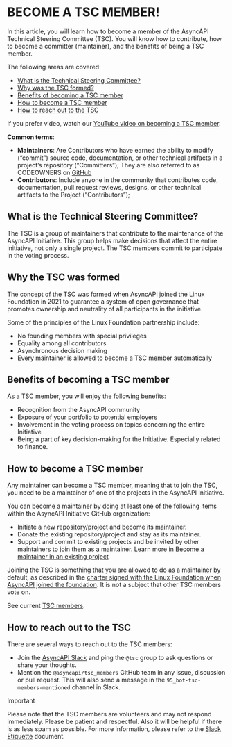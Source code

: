 # BECOME A TSC MEMBER!

In this article, you will learn how to become a member of the AsyncAPI Technical Steering Committee (TSC). You will know how to contribute, how to become a committer (maintainer), and the benefits of being a TSC member.

The following areas are covered:
* [What is the Technical Steering Committee?](#what-is-the-technical-steering-committee)
* [Why was the TSC formed?](#why-the-tsc-was-formed)
* [Benefits of becoming a TSC member](#benefits-of-becoming-a-tsc-member)
* [How to become a TSC member](#how-to-become-a-tsc-member)
* [How to reach out to the TSC](#how-to-reach-out-to-the-tsc)

If you prefer video, watch our [YouTube video on becoming a TSC member](https://www.youtube.com/watch?v=uG_aLF9Z1F0).

**Common terms**:
* **Maintainers**: Are Contributors who have earned the ability to modify (“commit”) source code, documentation, or other technical artifacts in a project’s repository (“Committers”); They are also referred to as CODEOWNERS on [GitHub](https://docs.github.com/en/repositories/managing-your-repositorys-settings-and-features/customizing-your-repository/about-code-owners)
* **Contributors**: Include anyone in the community that contributes code, documentation, pull request reviews, designs, or other technical artifacts to the Project (“Contributors”);

## What is the Technical Steering Committee?
The TSC is a group of maintainers that contribute to the maintenance of the AsyncAPI Initiative. This group helps make decisions that affect the entire initiative, not only a single project. The TSC members commit to participate in the voting process.

## Why the TSC was formed
The concept of the TSC was formed when AsyncAPI joined the Linux Foundation in 2021 to guarantee a system of open governance that promotes ownership and neutrality of all participants in the initiative.
 
Some of the principles of the Linux Foundation partnership include:
* No founding members with special privileges
* Equality among all contributors
* Asynchronous decision making 
* Every maintainer is allowed to become a TSC member automatically

## Benefits of becoming a TSC member
As a TSC member, you will enjoy the following benefits: 
* Recognition from the AsyncAPI community
* Exposure of your portfolio to potential employers
* Involvement in the voting process on topics concerning the entire Initiative
* Being a part of key decision-making for the Initiative. Especially related to finance.

## How to become a TSC member
Any maintainer can become a TSC member, meaning that to join the TSC, you need to be a maintainer of one of the projects in the AsyncAPI Initiative.

You can become a maintainer by doing at least one of the following items within the AsyncAPI Initiative GitHub organization:
* Initiate a new repository/project and become its maintainer.
* Donate the existing repository/project and stay as its maintainer. 
* Support and commit to existing projects and be invited by other maintainers to join them as a maintainer. Learn more in [Become a maintainer in an existing project](https://github.com/asyncapi/community/blob/master/Become-maintainer-in-existing-project.md)

Joining the TSC is something that you are allowed to do as a maintainer by default, as described in the [charter signed with the Linux Foundation when AsyncAPI joined the foundation](https://github.com/asyncapi/community/blob/master/CHARTER.md). It is not a subject that other TSC members vote on. 

See current [TSC members](https://www.asyncapi.com/community/tsc).

## How to reach out to the TSC
There are several ways to reach out to the TSC members:
* Join the [AsyncAPI Slack](https://www.asyncapi.com/slack-invite) and ping the `@tsc` group to ask questions or share your thoughts.
* Mention the `@asyncapi/tsc_members` GitHub team in any issue, discussion or pull request. This will also send a message in the `95_bot-tsc-members-mentioned` channel in Slack.

> [!IMPORTANT]
> Please note that the TSC members are volunteers and may not respond immediately.
> Please be patient and respectful. Also it will be helpful if there is as less spam as possible. For more information, please refer to the [Slack Etiquette](./slack-etiquette.md) document.
